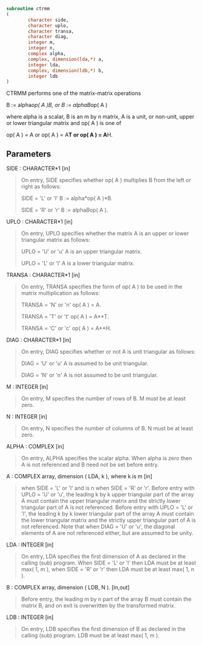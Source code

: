 ```fortran
subroutine ctrmm
(
        character side,
        character uplo,
        character transa,
        character diag,
        integer m,
        integer n,
        complex alpha,
        complex, dimension(lda,*) a,
        integer lda,
        complex, dimension(ldb,*) b,
        integer ldb
)
```

CTRMM  performs one of the matrix-matrix operations

B := alpha*op( A )*B,   or   B := alpha*B*op( A )

where  alpha  is a scalar,  B  is an m by n matrix,  A  is a unit, or
non-unit,  upper or lower triangular matrix  and  op( A )  is one  of

op( A ) = A   or   op( A ) = A**T   or   op( A ) = A**H.

## Parameters
SIDE : CHARACTER*1 [in]
> On entry,  SIDE specifies whether  op( A ) multiplies B from
> the left or right as follows:
> 
> SIDE = 'L' or 'l'   B := alpha*op( A )*B.
> 
> SIDE = 'R' or 'r'   B := alpha*B*op( A ).

UPLO : CHARACTER*1 [in]
> On entry, UPLO specifies whether the matrix A is an upper or
> lower triangular matrix as follows:
> 
> UPLO = 'U' or 'u'   A is an upper triangular matrix.
> 
> UPLO = 'L' or 'l'   A is a lower triangular matrix.

TRANSA : CHARACTER*1 [in]
> On entry, TRANSA specifies the form of op( A ) to be used in
> the matrix multiplication as follows:
> 
> TRANSA = 'N' or 'n'   op( A ) = A.
> 
> TRANSA = 'T' or 't'   op( A ) = A**T.
> 
> TRANSA = 'C' or 'c'   op( A ) = A**H.

DIAG : CHARACTER*1 [in]
> On entry, DIAG specifies whether or not A is unit triangular
> as follows:
> 
> DIAG = 'U' or 'u'   A is assumed to be unit triangular.
> 
> DIAG = 'N' or 'n'   A is not assumed to be unit
> triangular.

M : INTEGER [in]
> On entry, M specifies the number of rows of B. M must be at
> least zero.

N : INTEGER [in]
> On entry, N specifies the number of columns of B.  N must be
> at least zero.

ALPHA : COMPLEX [in]
> On entry,  ALPHA specifies the scalar  alpha. When  alpha is
> zero then  A is not referenced and  B need not be set before
> entry.

A : COMPLEX array, dimension ( LDA, k ), where k is m [in]
> when  SIDE = 'L' or 'l'  and is  n  when  SIDE = 'R' or 'r'.
> Before entry  with  UPLO = 'U' or 'u',  the  leading  k by k
> upper triangular part of the array  A must contain the upper
> triangular matrix  and the strictly lower triangular part of
> A is not referenced.
> Before entry  with  UPLO = 'L' or 'l',  the  leading  k by k
> lower triangular part of the array  A must contain the lower
> triangular matrix  and the strictly upper triangular part of
> A is not referenced.
> Note that when  DIAG = 'U' or 'u',  the diagonal elements of
> A  are not referenced either,  but are assumed to be  unity.

LDA : INTEGER [in]
> On entry, LDA specifies the first dimension of A as declared
> in the calling (sub) program.  When  SIDE = 'L' or 'l'  then
> LDA  must be at least  max( 1, m ),  when  SIDE = 'R' or 'r'
> then LDA must be at least max( 1, n ).

B : COMPLEX array, dimension ( LDB, N ). [in,out]
> Before entry,  the leading  m by n part of the array  B must
> contain the matrix  B,  and  on exit  is overwritten  by the
> transformed matrix.

LDB : INTEGER [in]
> On entry, LDB specifies the first dimension of B as declared
> in  the  calling  (sub)  program.   LDB  must  be  at  least
> max( 1, m ).

